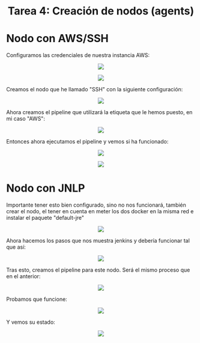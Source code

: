# <center>Tarea 4: Creación de nodos (agents)<center>

# Nodo con AWS/SSH

<p>Configuramos las credenciales de nuestra instancia AWS:</p>

<p align="center"> <img src="./credenciales.png"></p>
<p align="center"> <img src="./cap4.png"></p>

<p>Creamos el nodo que he llamado "SSH" con la siguiente configuración:</p>

<p align="center"> <img src="./cap3.png"></p>

<p>Ahora creamos el pipeline que utilizará la etiqueta que le hemos puesto, en mi caso "AWS":</p>

<p align="center"> <img src="./pipeline.png"></p>

<p>Entonces ahora ejecutamos el pipeline y vemos si ha funcionado:</p>

<p align="center"> <img src="./cap2.png"></p>
<p align="center"> <img src="./cap1.png"></p>

# Nodo con JNLP

<p>Importante tener esto bien configurado, sino no nos funcionará, también crear el nodo, el tener en cuenta en meter los dos docker en la misma red e instalar el paquete "default-jre"</p>

<p align="center"> <img src="./importante.png"></p>

<p>Ahora hacemos los pasos que nos muestra jenkins y debería funcionar tal que así:</p>

<p align="center"> <img src="./cap5.png"></p>

<p>Tras esto, creamos el pipeline para este nodo. Será el mismo proceso que en el anterior:</p>

<p align="center"> <img src="./config.png"></p>

<p>Probamos que funcione:</p>

<p align="center"> <img src="./JNLP.png"></p

<p>Y vemos su estado:</p>

<p align="center"> <img src="./pipeline_status.png"></p>